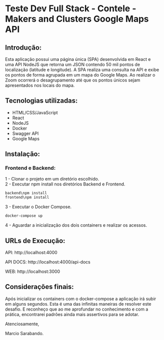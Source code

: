 # Teste Dev Full Stack - Contele - Makers and Clusters Google Maps API

## Introdução: 
Esta aplicação possui uma página única (SPA) desenvolvida em React e uma API NodeJS que retorna um JSON contendo 50 mil pontos de localização (latitude e longitude). A SPA realiza uma consulta na API e exibe os pontos de forma agrupada em um mapa do Google Maps. Ao realizar o Zoom ocorrerá o desagrupamento até que os pontos únicos sejam apresentados nos locais do mapa.

## Tecnologias utilizadas:
<ul>
    <li>HTML/CSS/JavaScript</li>
    <li>React</li>
    <li>NodeJS</li>
    <li>Docker</li>
    <li>Swagger API</li>
    <li>Google Maps</li>
</ul>

## Instalação:
### Frontend e Backend:
1 - Clonar o projeto em um diretório escolhido.</br>
2 - Executar npm install nos diretórios Backend e Frontend.</br>
```sh
backend\npm install
frontend\npm install
```
3 - Executar o Docker Compose.</br>
```sh
docker-compose up
```
4 - Aguardar a inicialização dos dois containers e realizar os acessos.</br>

 ## URLs de Execução:
<p>API: http://localhost:4000</p>
<p>API DOCS: http://localhost:4000/api-docs
<p>WEB: http://localhost:3000</p>

## Considerações finais: 
Após inicializar os containers com o docker-compose a aplicação irá subir em alguns segundos. Esta é uma das infinitas maneiras de resolver este desafio. E reconheço que ao me aprofundar no conhecimento e com a prática, encontrarei padrões ainda mais assertivos para se adotar.

Atenciosamente,

Marcio Sarabando.